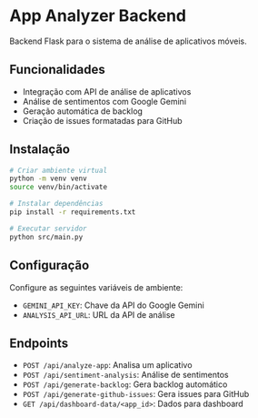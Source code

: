 # App Analyzer Backend

Backend Flask para o sistema de análise de aplicativos móveis.

## Funcionalidades

- Integração com API de análise de aplicativos
- Análise de sentimentos com Google Gemini
- Geração automática de backlog
- Criação de issues formatadas para GitHub

## Instalação

```bash
# Criar ambiente virtual
python -m venv venv
source venv/bin/activate

# Instalar dependências
pip install -r requirements.txt

# Executar servidor
python src/main.py
```

## Configuração

Configure as seguintes variáveis de ambiente:
- `GEMINI_API_KEY`: Chave da API do Google Gemini
- `ANALYSIS_API_URL`: URL da API de análise

## Endpoints

- `POST /api/analyze-app`: Analisa um aplicativo
- `POST /api/sentiment-analysis`: Análise de sentimentos
- `POST /api/generate-backlog`: Gera backlog automático
- `POST /api/generate-github-issues`: Gera issues para GitHub
- `GET /api/dashboard-data/<app_id>`: Dados para dashboard

